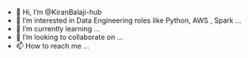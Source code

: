 - 👋 Hi, I’m @KiranBalaji-hub
- 👀 I’m interested in Data Engineering roles like Python, AWS , Spark ...
- 🌱 I’m currently learning ...
- 💞️ I’m looking to collaborate on ...
- 📫 How to reach me ...

<!---
KiranBalaji-hub/KiranBalaji-hub is a ✨ special ✨ repository because its `README.md` (this file) appears on your GitHub profile.
You can click the Preview link to take a look at your changes.
--->
